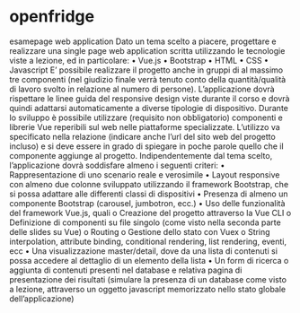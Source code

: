 # openfridge
esamepage  web application
Dato un tema scelto a piacere, progettare e realizzare una single page web application scritta utilizzando le tecnologie viste a lezione, ed in particolare:
• Vue.js
• Bootstrap
• HTML
• CSS
• Javascript
E’ possibile realizzare il progetto anche in gruppi di al massimo tre componenti (nel giudizio finale verrà tenuto conto della quantità/qualità di lavoro svolto in relazione al numero di persone).
L’applicazione dovrà rispettare le linee guida del responsive design viste durante il corso e dovrà quindi adattarsi automaticamente a diverse tipologie di dispositivo.
Durante lo sviluppo è possibile utilizzare (requisito non obbligatorio) componenti e librerie Vue reperibili sul web nelle piattaforme specializzate. L’utilizzo va specificato nella relazione (indicare anche l’url del sito web del progetto incluso) e si deve essere in grado di spiegare in poche parole quello che il componente aggiunge al progetto.
Indipendentemente dal tema scelto, l’applicazione dovrà soddisfare almeno i seguenti criteri:
• Rappresentazione di uno scenario reale e verosimile
• Layout  responsive  con  almeno  due  colonne  sviluppato  utilizzando  il  framework Bootstrap, che si possa adattare alle differenti classi di dispositivi
• Presenza di almeno un componente Bootstrap (carousel, jumbotron, ecc.)
• Uso delle funzionalità del framework Vue.js, quali o Creazione del progetto attraverso la Vue CLI
o Definizione di componenti su file singolo (come visto nella seconda parte delle slides su Vue)
o Routing
o Gestione dello stato con Vuex
o String interpolation, attribute binding, conditional rendering, list rendering, eventi, ecc
• Una visualizzazione master/detail, dove da una lista di contenuti si possa accedere al dettaglio di un elemento della lista
• Un form di ricerca o aggiunta di contenuti presenti nel database e relativa pagina di presentazione dei risultati (simulare la presenza di un database come visto a lezione, attraverso un oggetto javascript memorizzato nello stato globale dell’applicazione)
